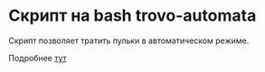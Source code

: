 # Скрипт на bash trovo-automata

Скрипт позволяет тратить пульки в автоматическом режиме.

Подробнее [тут](http://ermlv.ru/blg/posts/2024/linux-xdotool/)